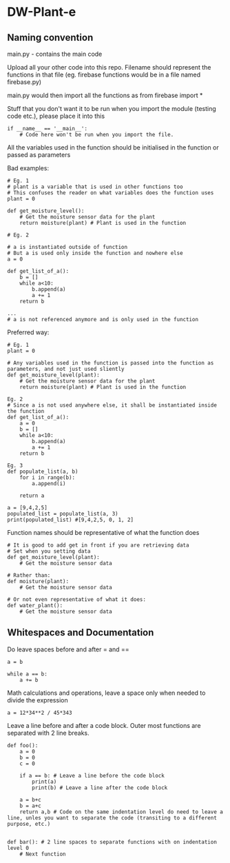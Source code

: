 # DW-Plant-e

## Naming convention

main.py - contains the main code

Upload all your other code into this repo. Filename should represent the functions in that file (eg. firebase functions would be in a file named firebase.py)

main.py would then import all the functions as from firebase import *

Stuff that you don't want it to be run when you import the module (testing code etc.), please place it into this
```
if __name__ == '__main__':
    # Code here won't be run when you import the file.
```

All the variables used in the function should be initialised in the function or passed as parameters

Bad examples:
```
# Eg. 1
# plant is a variable that is used in other functions too
# This confuses the reader on what variables does the function uses
plant = 0 

def get_moisture_level():
    # Get the moisture sensor data for the plant
    return moisture(plant) # Plant is used in the function

# Eg. 2

# a is instantiated outside of function
# But a is used only inside the function and nowhere else
a = 0

def get_list_of_a():
    b = []
    while a<10:
        b.append(a)
        a += 1
    return b
    
...
# a is not referenced anymore and is only used in the function
```  

Preferred way:
```
# Eg. 1
plant = 0

# Any variables used in the function is passed into the function as parameters, and not just used sliently
def get_moisture_level(plant): 
    # Get the moisture sensor data for the plant
    return moisture(plant) # Plant is used in the function
   
Eg. 2
# Since a is not used anywhere else, it shall be instantiated inside the function
def get_list_of_a():
    a = 0
    b = []
    while a<10:
        b.append(a)
        a += 1
    return b
    
Eg. 3
def populate_list(a, b)
    for i in range(b):
        a.append(i)
    
    return a

a = [9,4,2,5]
populated_list = populate_list(a, 3)
print(populated_list) #[9,4,2,5, 0, 1, 2]
```

Function names should be representative of what the function does
```
# It is good to add get in front if you are retrieving data
# Set when you setting data
def get_moisture_level(plant):
    # Get the moisture sensor data
    
# Rather than:
def moisture(plant):
    # Get the moisture sensor data
    
# Or not even representative of what it does:
def water_plant():
    # Get the moisture sensor data
```



## Whitespaces and Documentation

Do leave spaces before and after = and ==
```
a = b

while a == b:
    a += b
```
Math calculations and operations, leave a space only when needed to divide the expression
```
a = 12*34**2 / 45*343
```

Leave a line before and after a code block.
Outer most functions are separated with 2 line breaks.
```
def foo():
    a = 0
    b = 0
    c = 0
    
    if a == b: # Leave a line before the code block
        print(a)
        print(b) # Leave a line after the code block
        
    a = b+c
    b = a+c
    return a,b # Code on the same indentation level do need to leave a line, unles you want to separate the code (transiting to a different purpose, etc.)
    

def bar(): # 2 line spaces to separate functions with on indentation level 0
    # Next function

```
